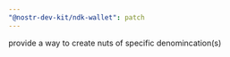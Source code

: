 ```yaml
---
"@nostr-dev-kit/ndk-wallet": patch
---
```


provide a way to create nuts of specific denomincation(s)
